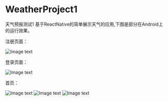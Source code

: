 # WeatherProject1
天气预报测试1
基于ReactNative的简单展示天气的应用,下图是部分在Android上的运行效果。

注册页面：

![Image text](https://raw.githubusercontent.com/suqinye/WeatherProject1/dev/app/image/images-folder/registered.jpg)

登录页面：

![Image text](https://raw.githubusercontent.com/suqinye/WeatherProject1/dev/app/image/images-folder/login.jpg)

首页：

![Image text](https://raw.githubusercontent.com/suqinye/WeatherProject1/dev/app/image/images-folder/homePage.jpg)
![Image text](https://raw.githubusercontent.com/suqinye/WeatherProject1/dev/app/image/images-folder/forecast.jpg)
![Image text](https://raw.githubusercontent.com/suqinye/WeatherProject1/dev/app/image/images-folder/lifeIndex.jpg)
